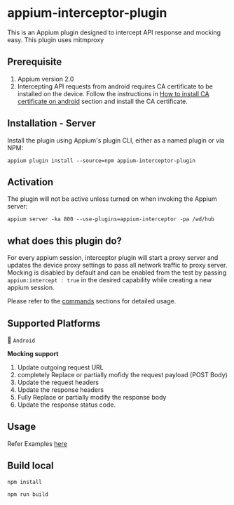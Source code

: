 # appium-interceptor-plugin

This is an Appium plugin designed to intercept API response and mocking easy.
This plugin uses mitmproxy

## Prerequisite

1. Appium version 2.0
2. Intercepting API requests from android requires CA certificate to be installed on the device. Follow the instructions in [How to install CA certificate on android](./docs/certificate-installation.md) section and install the CA certificate.

## Installation - Server

Install the plugin using Appium's plugin CLI, either as a named plugin or via NPM:

```shell
appium plugin install --source=npm appium-interceptor-plugin
```

## Activation

The plugin will not be active unless turned on when invoking the Appium server:

`appium server -ka 800 --use-plugins=appium-interceptor -pa /wd/hub`

## what does this plugin do?

For every appium session, interceptor plugin will start a proxy server and updates the device proxy settings to pass all network traffic to proxy server. Mocking is disabled by default and can be enabled from the test by passing `appium:intercept : true` in the desired capability while creating a new appium session.

Please refer to the [commands](/docs/commands.md) sections for detailed usage.

## Supported Platforms

💚 `Android`

**Mocking support**

1. Update outgoing request URL
2. completely Replace or partially mofidy the request payload (POST Body)
3. Update the request headers
4. Update the response headers
5. Fully Replace or partially modify the response body
6. Update the response status code.

## Usage

Refer Examples [here](./test/plugin.spec.js)

## Build local

`npm install`

`npm run build`
